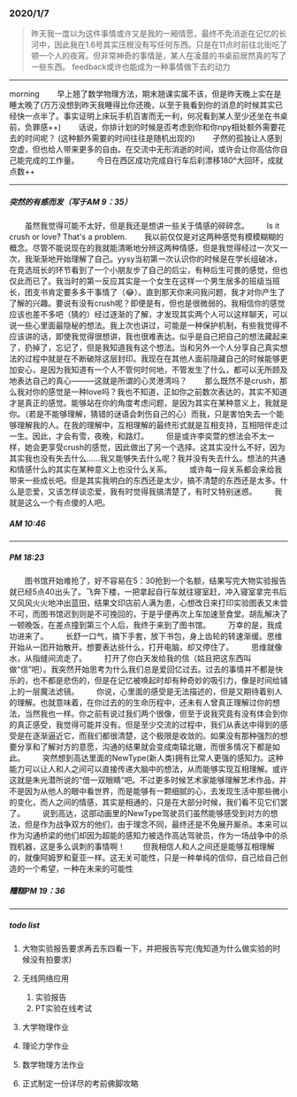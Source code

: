 ### 2020/1/7
> 昨天我一度以为这件事情或许又是我的一厢情愿，最终不免消逝在记忆的长河中，因此我在1.6号其实压根没有写任何东西。只是在11点时前往北街吃了顿一个人的夜宵。但非常神奇的事情是，某人在凌晨的书桌前居然真的写了一些东西。
> feedback或许也能成为一种事情做下去的动力
--------
morning
&ensp;&ensp;&ensp;&ensp;早上翘了数学物理方法，期末翘课实属不该，但是昨天晚上实在是睡太晚了(万万没想到昨天我睡得比你还晚，以至于我看到你的消息的时候其实已经快一点半了。事实证明上床玩手机百害而无一利，何况看到某人至少还坐在书桌前，负罪感++)
&ensp;&ensp;&ensp;&ensp;话说，你排计划的时候是否考虑到你和你npy相处额外需要花去的时间呢？ (这种额外需要的时间往往是随机出现的) 
&ensp;&ensp;&ensp;&ensp;孑然的孤独让人感到空虚，但也给人带来更多的自由。在交流中无形消逝的时间，或许会让你高估你自己能完成的工作量。
&ensp;&ensp;&ensp;&ensp;今日在西区成功完成自行车后刹漂移180°大回环，成就点数++

--------
##### 突然的有感而发（写于AM 9：35）
&ensp;&ensp;&ensp;&ensp;虽然我觉得可能不太好，但是我还是想讲一些关于情感的碎碎念。
&ensp;&ensp;&ensp;&ensp;Is it crush or love? That's a problem.
&ensp;&ensp;&ensp;&ensp;我以前仅仅是对这两种感觉有模模糊糊的概念。尽管不能说现在的我就能清晰地分辨这两种情感，但是我觉得经过一次又一次，我渐渐地开始理解了自己。yysy当初第一次认识你的时候是在学长组破冰，在竞选班长的环节看到了一个小朋友步了自己的后尘，有种后生可畏的感觉，但也仅此而已了。我当时的第一反应其实是一个女生在这样一个男生居多的班级当班长，团支书肯定要多多干事情了（😂）。直到那天你来问我问题，我才对你产生了了解的兴趣。要说有没有crush呢？即便是有，但也是很微弱的。我相信你的感觉应该也差不多吧（猜的）经过逐渐的了解，才发现其实两个人可以这样聊天，可以说一些心里面最隐秘的想法。我上次也讲过，可能是一种保护机制，有些我觉得不应该讲的话，即使我觉得很想讲，我也很难表达。似乎是自己把自己的想法藏起来了，扔掉了，忘记了，但是我知道我有这个想法。当和另外一个人分享自己真实想法的过程中就是在不断破除这层封印。我现在在其他人面前隐藏自己的时候能够更加安心，是因为我知道有一个人不管何时何地，不管发生了什么，都可以无所顾及地表达自己的真心———这就是所谓的心灵港湾吗？
&ensp;&ensp;&ensp;&ensp;那么既然不是crush，那么我对你的感觉是一种love吗？我也不知道，正如你之前数次表达的，其实不知道才是真正的感觉。能够站在你的角度考虑问题，是因为其实在某种意义上，我就是你。（若是不能够理解，猜错的谜语会刺伤自己的心）而我，只是害怕失去一个能够理解我的人。在我的理解中，互相理解的最终形式就是互相支持，互相陪伴走过一生。因此，才会有雪，夜晚，和路灯。
&ensp;&ensp;&ensp;&ensp;但是或许李奕萱的想法会不太一样，她会更享受crush的感觉，因此做出了另一个选择。这其实没什么不好，因为其实我也没有失去什么......我又能够失去什么呢？我并没有失去什么。想法的共通和情感什么的其实在某种意义上也没什么关系。
&ensp;&ensp;&ensp;&ensp;或许每一段关系都会来给我带来一些成长吧。但是其实我明白的东西还是太少，搞不清楚的东西还是太多。什么是恋爱，又该怎样谈恋爱，我有时觉得我搞清楚了，有时又特别迷惑。
&ensp;&ensp;&ensp;&ensp;我就是这么一个有点傻的人吧。
##### AM 10:46

--------
##### PM 18:23
&ensp;&ensp;&ensp;&ensp;图书馆开始难抢了，好不容易在5：30抢到一个名额，结果写完大物实验报告就已经5点40出头了。飞奔下楼，一把拿起自行车就往寝室赶，冲入寝室拿完书后又风风火火地冲出蓝田，结果文印店前人满为患，心想改日来打印实验图表又未尝不可，而图书馆迟到则是不可挽回的，于是乎便再次上车加速至食堂。胡乱解决了一顿晚饭，在差点撞到第三个人后，我终于来到了图书馆。
&ensp;&ensp;&ensp;&ensp;万幸的是，我成功进来了。
&ensp;&ensp;&ensp;&ensp;长舒一口气，摘下手套，放下书包，身上齿轮的转速渐缓。思维开始从一团开始散开。想要表达些什么，打开电脑，却又停住了。
&ensp;&ensp;&ensp;&ensp;思维就像水，从指缝间流走了。
&ensp;&ensp;&ensp;&ensp;打开了你白天发给我的信（姑且把这东西叫做“信”吧）。我突然开始思考为什么我们总是爱回忆过去。过去的事情并不都是快乐的，也不都是悲伤的，但是在记忆被唤起时却有种奇妙的吸引力，像是时间给铺上的一层魔法滤镜。
&ensp;&ensp;&ensp;&ensp;你说，心里面的感受是无法描述的，但是又期待着别人的理解。也就意味着，在你过去的的生命历程中，还未有人曾真正理解过你的想法，当然我也一样。你之前有说过我们两个很像，但至于说我究竟有没有体会到你的真正感受，我觉得可能并没有。但是至少交流的过程中，我们从表达中得到的感受是在逐渐逼近它，而我们都很清楚，这个极限是收敛的。如果没有那种强烈的想要分享和了解对方的意愿，沟通的结果就会变成南辕北辙，而很多情况下都是如此。
&ensp;&ensp;&ensp;&ensp;突然想到高达里面的NewType(新人类)拥有比常人更强的感知力。这种能力可以让人和人之间可以直接传递大脑中的想法，从而能够实现互相理解。或许这就是朱光潜所说的“借一双眼睛”吧。不过更多时候艺术家能够理解艺术作品，并不是因为从他人的眼中看世界，而是能够有一颗细腻的心，去发现生活中那些微小的变化，而人之间的情感，其实是相通的，只是在大部分时候，我们看不见它们罢了。
&ensp;&ensp;&ensp;&ensp;说到高达，这部动画里的NewType驾驶员们虽然能够感受到对方的想法，但是作为战争双方的他们，由于理念不同，最终还是不免展开厮杀。本来可以作为沟通桥梁的他们却因为超能的感知力被选作高达驾驶员，作为一场战争中的杀戮机器，这是多么讽刺的事情啊！
&ensp;&ensp;&ensp;&ensp;但我相信人和人之间还是能够互相理解的，就像阿姆罗和夏亚一样。这无关可能性，只是一种单纯的信仰，自己给自己创造的一个希望，一种在未来的可能性

##### 糟糕PM 19：36

----
##### todo list
1. 大物实验报告要求再去东四看一下，并把报告写完(鬼知道为什么做实验的时候没有拍要求)
2. 无线网络应用
   1. 实验报告
   2. PT实验在线考试

3. 大学物理作业
4. 理论力学作业
5. 数学物理方法作业
6. 正式制定一份详尽的考前佛脚攻略

